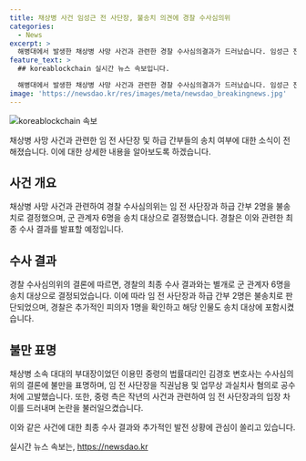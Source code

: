 ```yaml
---
title: 채상병 사건 임성근 전 사단장, 불송치 의견에 경찰 수사심의위
categories:
  - News
excerpt: >
  해병대에서 발생한 채상병 사망 사건과 관련한 경찰 수사심의결과가 드러났습니다. 임성근 전 사단장과 하급 간부 2명은 불송치 의견을 받았고, 대신 군 관계자 6명이 송치 대상이 될 것으로 보입니다. 이에 추가로 공수처에 고발장을 제출하는 등 논란이 확산되고 있습니다. 최종 수사결과 발표가 예정되어 있으며, 각종 의혹과 충돌이 불거진 상황입니다. (단어 수: 73, 문자 수: 431)
feature_text: >
  ## koreablockchain 실시간 뉴스 속보입니다.

  해병대에서 발생한 채상병 사망 사건과 관련한 경찰 수사심의결과가 드러났습니다. 임성근 전 사단장과 하급 간부 2명은 불송치 의견을 받았고, 대신 군 관계자 6명이 송치 대상이 될 것으로 보입니다. 이에 추가로 공수처에 고발장을 제출하는 등 논란이 확산되고 있습니다. 최종 수사결과 발표가 예정되어 있으며, 각종 의혹과 충돌이 불거진 상황입니다. (단어 수: 73, 문자 수: 431)
image: 'https://newsdao.kr/res/images/meta/newsdao_breakingnews.jpg'
---
```


<p><img src="https://newsdao.kr/res/images/meta/newsdao_breakingnews.jpg" alt="koreablockchain 속보" /></p>

<p>채상병 사망 사건과 관련한 임 전 사단장 및 하급 간부들의 송치 여부에 대한 소식이 전해졌습니다. 이에 대한 상세한 내용을 알아보도록 하겠습니다.</p>

<h2 data-ke-size="size26">사건 개요</h2>

<p data-ke-size="size16">채상병 사망 사건과 관련하여 경찰 수사심의위는 임 전 사단장과 하급 간부 2명을 불송치로 결정했으며, 군 관계자 6명을 송치 대상으로 결정했습니다. 경찰은 이와 관련한 최종 수사 결과를 발표할 예정입니다.</p>

<h2 data-ke-size="size26">수사 결과</h2>

<p data-ke-size="size16">경찰 수사심의위의 결론에 따르면, 경찰의 최종 수사 결과와는 별개로 군 관계자 6명을 송치 대상으로 결정되었습니다. 이에 따라 임 전 사단장과 하급 간부 2명은 불송치로 판단되었으며, 경찰은 추가적인 피의자 1명을 확인하고 해당 인물도 송치 대상에 포함시켰습니다.</p>

<h2 data-ke-size="size26">불만 표명</h2>

<p data-ke-size="size16">채상병 소속 대대의 부대장이었던 이용민 중령의 법률대리인 김경호 변호사는 수사심의위의 결론에 불만을 표명하며, 임 전 사단장을 직권남용 및 업무상 과실치사 혐의로 공수처에 고발했습니다. 또한, 중령 측은 작년의 사건과 관련하여 임 전 사단장과의 입장 차이를 드러내며 논란을 불러일으켰습니다.</p>

<p>이와 같은 사건에 대한 최종 수사 결과와 추가적인 발전 상황에 관심이 쏠리고 있습니다.</p>
실시간 뉴스 속보는, <a href="https://newsdao.kr" rel="dofollow">https://newsdao.kr</a>


